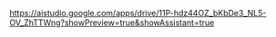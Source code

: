 https://aistudio.google.com/apps/drive/11P-hdz44OZ_bKbDe3_NL5-OV_ZhTTWng?showPreview=true&showAssistant=true
